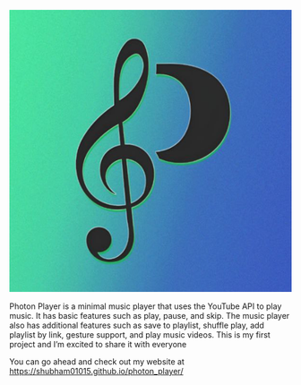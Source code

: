 <p height="100px" align="center">
  <a href="https://shubham01015.github.io/photon_player/">
    <img src="image/songicon.jpg">
  </a>
</p>

Photon Player is a minimal music player that uses the YouTube API to play music. It has basic features such as play, pause, and skip. The music player also has additional features such as save to playlist, shuffle play, add playlist by link, gesture support, and play music videos. This is my first project and I’m excited to share it with everyone 

You can go ahead and check out my website at https://shubham01015.github.io/photon_player/
